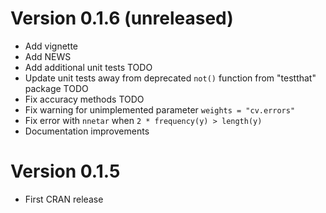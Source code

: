 # Version 0.1.6 (unreleased)
* Add vignette
* Add NEWS
* Add additional unit tests TODO
* Update unit tests away from deprecated `not()` function from "testthat" package TODO
* Fix accuracy methods TODO
* Fix warning for unimplemented parameter `weights = "cv.errors"`
* Fix error with `nnetar` when `2 * frequency(y) > length(y)`
* Documentation improvements

# Version 0.1.5
* First CRAN release
